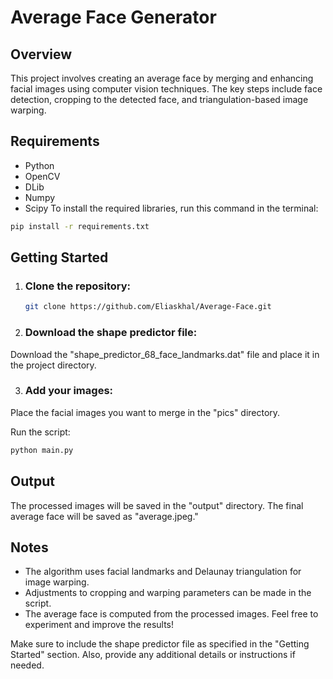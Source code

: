 # Average Face Generator

## Overview
This project involves creating an average face by merging and enhancing facial images using computer vision techniques. The key steps include face detection, cropping to the detected face, and triangulation-based image warping.

## Requirements
- Python
- OpenCV
- DLib
- Numpy
- Scipy
To install the required libraries, run this command in the terminal:
```bash
pip install -r requirements.txt
```

## Getting Started
1. ### Clone the repository:
   ```bash
   git clone https://github.com/Eliaskhal/Average-Face.git
   ```
2. ### Download the shape predictor file:
Download the "shape_predictor_68_face_landmarks.dat" file and place it in the project directory.

3. ### Add your images:
Place the facial images you want to merge in the "pics" directory.

Run the script:
```bash
python main.py
```
## Output
The processed images will be saved in the "output" directory. The final average face will be saved as "average.jpeg."

## Notes
- The algorithm uses facial landmarks and Delaunay triangulation for image warping.
- Adjustments to cropping and warping parameters can be made in the script.
- The average face is computed from the processed images.
Feel free to experiment and improve the results!

Make sure to include the shape predictor file as specified in the "Getting Started" section. Also, provide any additional details or instructions if needed.
